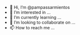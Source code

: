 - 👋 Hi, I’m @pampassarmientos
- 👀 I’m interested in ...
- 🌱 I’m currently learning ...
- 💞️ I’m looking to collaborate on ...
- 📫 How to reach me ...

<!---
pampassarmientos/pampassarmientos is a ✨ special ✨ repository because its `README.md` (this file) appears on your GitHub profile.
You can click the Preview link to take a look at your changes.
--->
